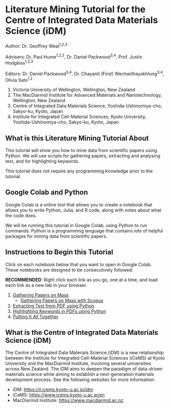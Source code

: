 # Literature Mining Tutorial for the Centre of Integrated Data Materials Science (iDM)

Author: Dr. Geoffrey Weal<sup>1,2,3</sup>

Advisers: Dr. Paul Hume<sup>1,2,3</sup>, Dr. Daniel Packwood<sup>3,4</sup>, Prof. Justin Hodgkiss<sup>1,2,3</sup>

Editors: Dr. Daniel Packwood<sup>3,4</sup>, Dr. Chayanit (First) Wechwithayakhlung<sup>3,4</sup>, Olivia Sato<sup>1,2</sup>

1. Victoria University of Wellington, Wellington, New Zealand
2. The MacDiarmid Institute for Advanced Materials and Nanotechnology, Wellington, New Zealand
3. Centre of Integrated Data Materials Science, Yoshida-Ushinomiya-cho, Sakyo-ku, Kyoto, Japan
4. Institute for Integrated Cell-Material Sciences, Kyoto University, Yoshida-Ushinomiya-cho, Sakyo-ku, Kyoto, Japan

## What is this Literature Mining Tutorial About

This tutorial will show you how to mine data from scientific papers using Python. We will use scripts for gathering papers, extracting and analysing text, and for highlighting keywords. 

This tutorial does not require any programming knowledge prior to the tutorial. 


## Google Colab and Python

Google Colab is a online tool that allows you to create a notebook that allows you to write Python, Julia, and R code, along with notes about what the code does. 

We will be running this tutorial in Google Colab, using Python to run commands. Python is a programming language that contains lots of helpful packages for mining data from scientific papers. 


## Instructions to Begin this Tutorial

Click on each notebook below that you want to open in Google Colab. These notebooks are designed to be consecutively followed. 

**RECOMMENDED**: Right click each link as you go, one at a time, and load each link as a new tab in your browser.

1. [Gathering Papers on Mass](https://colab.research.google.com/github/geoffreyweal/Literature_Mining_Tutorial/blob/main/Notebooks/iDM_LMT_1_Gathering_Literature.ipynb)
	* [Gathering Papers on Mass with Scopus](https://colab.research.google.com/github/geoffreyweal/Literature_Mining_Tutorial/blob/main/Notebooks/iDM_LMT_1Extra_Gathering_Literature_with_Scopus.ipynb)
2. [Extracting Text from PDF using Python](https://colab.research.google.com/github/geoffreyweal/Literature_Mining_Tutorial/blob/main/Notebooks/iDM_LMT_2_Extracting.ipynb)
3. [Highlighting Keywords in PDFs using Python](https://colab.research.google.com/github/geoffreyweal/Literature_Mining_Tutorial/blob/main/Notebooks/iDM_LMT_3_Highlighting.ipynb)
4. [Putting It All Together](https://colab.research.google.com/github/geoffreyweal/Literature_Mining_Tutorial/blob/main/Notebooks/iDM_LMT_4_Putting_It_All_Together.ipynb)


## What is the Centre of Integrated Data Materials Science (iDM)

The Centre of Integrated Data Materials Science (iDM) is a new relationship between the Institute for Integrated Cell-Material Sciences (iCeMS) at Kyoto University and the MacDiarmid Institute, involving several universities across New Zealand. The iDM aims to deepen the paradigm of data-driven materials science while aiming to establish a next-generation materials development process. See the following websites for more information:

* iDM: https://il.icems.kyoto-u.ac.jp/idm
* iCeMS: https://www.icems.kyoto-u.ac.jp/en
* MacDiarmid Institute: https://www.macdiarmid.ac.nz


